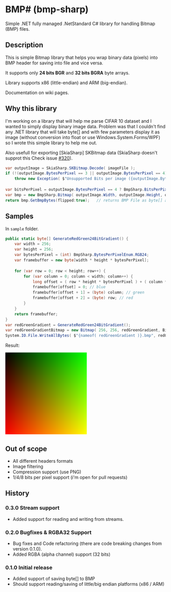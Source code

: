 # BMP# (bmp-sharp)

Simple .NET fully managed .NetStandard C# library for handling Bitmap (BMP) files.

## Description

This is simple Bitmap library that helps you wrap binary data (pixels) into BMP header for saving into file and vice versa.

It supports only **24 bits BGR** and **32 bits BGRA** byte arrays.

Library supports x86 (little-endian) and ARM (big-endian).

Documentation on wiki pages.

## Why this library

I'm working on a library that will help me parse CIFAR 10 dataset and I wanted to simply display binary image data. Problem was that I couldn't find any .NET library that will take byte[] and with few parameters display it as image (without conversion into float or use Windows.System.Forms/WPF) so I wrote this simple library to help me out.

Also usefull for exporting [SkiaSharp] SKBitmap data (SkiaSharp doesn't supprot this Check issue [#320](https://github.com/mono/SkiaSharp/issues/320)).

~~~csharp
var outputImage = SkiaSharp.SKBitmap.Decode( imageFile );
if (!(outputImage.BytesPerPixel == 3 || outputImage.BytesPerPixel == 4))
	throw new Exception( $"Unsupported Bits per image ({outputImage.BytesPerPixel}) for BmpSharp" );

var bitsPerPixel = outputImage.BytesPerPixel == 4 ? BmpSharp.BitsPerPixelEnum.RGBA32 : BmpSharp.BitsPerPixelEnum.RGB24;
var bmp = new BmpSharp.Bitmap( outputImage.Width, outputImage.Height, outputImage.Bytes, bitsPerPixel );
return bmp.GetBmpBytes(flipped:true);	// returns BMP File as byte[] array
~~~

## Samples

In `sample` folder.

~~~csharp
public static byte[] GenerateRedGreen24BitGradient() {
	var width = 256;
	var height = 256;
	var bytesPerPixel = (int) BmpSharp.BytesPerPixelEnum.RGB24;
	var framebuffer = new byte[width * height * bytesPerPixel];

	for (var row = 0; row < height; row++) {
		for (var column = 0; column < width; column++) {
			long offset = ( row * height * bytesPerPixel ) + ( column * bytesPerPixel );
			framebuffer[offset] = 0; // blue
			framebuffer[offset + 1] = (byte) column; // green
			framebuffer[offset + 2] = (byte) row; // red
		}
	}
	return framebuffer;
}
var redGreenGradient = GenerateRedGreen24BitGradient();
var redGreenGradientBitmap = new Bitmap( 256, 256, redGreenGradient, BitsPerPixelEnum.RGB24 );
System.IO.File.WriteAllBytes( $"{nameof( redGreenGradient )}.bmp", redGreenGradientBitmap.GetBmpBytes() );
~~~

Result:

![Exported image](images\RGB24_RedGreenGradient.png)

## Out of scope

- All different headers formats
- Image filtering
- Compression support (use PNG)
- 1/4/8 bits per pixel support (i'm open for pull requests)

## History

### 0.3.0 Stream support

- Added support for reading and writing from streams.

### 0.2.0 Bugfixes & RGBA32 Support

- Bug fixes and Code refactoring (there are code breaking changes from version 0.1.0).
- Added RGBA (alpha channel) support (32 bits)

### 0.1.0 Initial release

- Added support of saving byte[] to BMP
- Should support reading/saving of little/big endian platforms (x86 / ARM)
